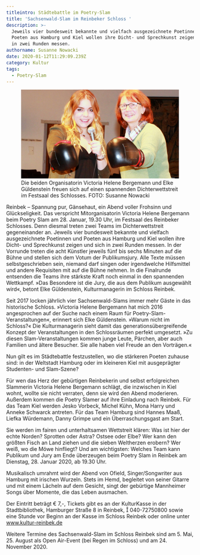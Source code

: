 ```yaml
---
titleintro: Städtebattle im Poetry-Slam
title: 'Sachsenwald-Slam im Reinbeker Schloss '
description: >-
  Jeweils vier bundesweit bekannte und vielfach ausgezeichnete Poetinnen und
  Poeten aus Hamburg und Kiel wollen ihre Dicht- und Sprechkunst zeigen und sich
  in zwei Runden messen. 
authorname: Susanne Nowacki
date: 2020-01-12T11:29:09.239Z
category: Kultur
tags:
  - Poetry-Slam
---
```


<figure>
  <img src="/static/media/2020-BergemannGueldenstein.jpg">
  <figcaption>
Die beiden Organisatorin Victoria Helene Bergemann und Elke Güldenstein freuen sich auf einen spannenden Dichterwettstreit im Festsaal des Schlosses. FOTO: Susanne Nowacki   
  </figcaption>
</figure>

Reinbek – Spannung pur, Gänsehaut, ein Abend voller Frohsinn und Glückseligkeit. Das verspricht Mitorganisatorin Victoria Helene Bergemann beim Poetry Slam am 28. Januar, 19.30 Uhr, im Festsaal des Reinbeker Schlosses. Denn diesmal treten zwei Teams im Dichterwettstreit gegeneinander an. Jeweils vier bundesweit bekannte und vielfach ausgezeichnete Poetinnen und Poeten aus Hamburg und Kiel wollen ihre Dicht- und Sprechkunst zeigen und sich in zwei Runden messen. In der Vorrunde treten die acht Künstler jeweils fünf bis sechs Minuten auf die Bühne und stellen sich dem Votum der Publikumsjury. Alle Texte müssen selbstgeschrieben sein, niemand darf singen oder irgendwelche Hilfsmittel und andere Requisiten mit auf die Bühne nehmen. In die Finalrunde entsenden die Teams ihre stärkste Kraft noch einmal in den spannenden Wettkampf. »Das Besondere ist die Jury, die aus dem Publikum ausgewählt wird«, betont Elke Güldenstein, Kulturmanagerin im Schloss Reinbek.


Seit 2017 locken jährlich vier Sachsenwald-Slams immer mehr Gäste in das historische Schloss. »Victoria Helene Bergemann hat mich 2016 angesprochen auf der Suche nach einem Raum für Poetry-Slam-Veranstaltungen«, erinnert sich Elke Güldenstein. »Warum nicht im Schloss?« Die Kulturmanagerin sieht damit das generationsübergreifende Konzept der Veranstaltungen in den Schlossräumen perfekt umgesetzt. »Zu diesen Slam-Veranstaltungen kommen junge Leute, Pärchen, aber auch Familien und ältere Besucher. Sie alle haben viel Freude an den Vorträgen.«


Nun gilt es im Städtebattle festzustellen, wo die stärkeren Poeten zuhause sind: in der Weltstadt Hamburg oder im kleineren Kiel mit ausgeprägter Studenten- und Slam-Szene?


Für wen das Herz der gebürtigen Reinbekerin und selbst erfolgreichen Slammerin Victoria Helene Bergemann schlägt, die inzwischen in Kiel wohnt, wollte sie nicht verraten, denn sie wird den Abend moderieren. Außerdem kommen die Poetry Slamer auf ihre Einladung nach Reinbek. Für das Team Kiel werden Jesko Vorbeck, Michel Kühn, Mona Harry und Anneke Schwarck antreten. 
Für das Team Hamburg sind Hannes Maaß, Liefka Würdemann, Danny Grimpe und ein Überraschungsgast am Start.

Sie werden im fairen und unterhaltsamen Wettstreit klären: Was ist hier der echte Norden? Sprotten oder Astra? Ostsee oder Elbe? Wer kann den größten Fisch an Land ziehen und die sieben Weltherzen erobern? Wer weiß, wo die Möwe hinfliegt? Und am wichtigsten: Welches Team kann Publikum und Jury am Ende überzeugen beim Poetry Slam in Reinbek am Dienstag, 28. Januar 2020, ab 19.30 Uhr.

Musikalisch umrahmt wird der Abend von Ofield, Singer/Songwriter aus Hamburg mit irischen Wurzeln. Stets im Hemd, begleitet von seiner Gitarre und mit einem Lächeln auf dem Gesicht, singt der gebürtige Mannheimer Songs über Momente, die das Leben ausmachen.


Der Eintritt beträgt € 7,-, Tickets gibt es an der KulturKasse in der Stadtbibliothek, Hamburger Straße 8 in Reinbek,  040-72750800 sowie eine Stunde vor Beginn an der Kasse im Schloss Reinbek oder online unter www.kultur-reinbek.de

Weitere Termine des Sachsenwald-Slam im Schloss Reinbek sind am 5. Mai, 25. August als Open Air-Event (bei Regen im Schloss) und am 24. November 2020. 
